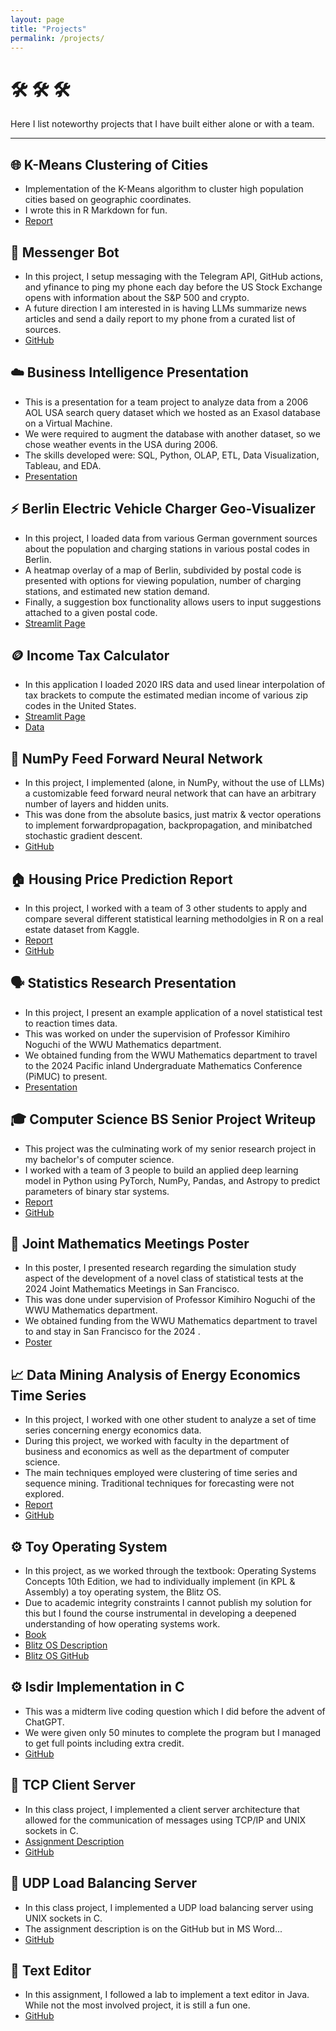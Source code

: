 ```yaml
---
layout: page
title: "Projects"
permalink: /projects/
---
```


# 🛠️ 🛠️ 🛠️

Here I list noteworthy projects that I have built either alone or with a team.

---

## 🌐 K-Means Clustering of Cities
- Implementation of the K-Means algorithm to cluster high population cities based on geographic coordinates.
- I wrote this in R Markdown for fun.
- [Report](reports/LargeCitiesVisualization.html)

## 🏦 Messenger Bot
- In this project, I setup messaging with the Telegram API, GitHub actions, and yfinance to ping my phone each day before the US Stock Exchange opens with information about the S&P 500 and crypto.
- A future direction I am interested in is having LLMs summarize news articles and send a daily report to my phone from a curated list of sources.
- [GitHub](https://github.com/chandlerNick/TechnoHerald)

## ☁️ Business Intelligence Presentation
- This is a presentation for a team project to analyze data from a 2006 AOL USA search query dataset which we hosted as an Exasol database on a Virtual Machine.
- We were required to augment the database with another dataset, so we chose weather events in the USA during 2006.
- The skills developed were: SQL, Python, OLAP, ETL, Data Visualization, Tableau, and EDA.
- [Presentation](reports/BIPresentation.pdf)

## ⚡ Berlin Electric Vehicle Charger Geo-Visualizer
- In this project, I loaded data from various German government sources about the population and charging stations in various postal codes in Berlin.
- A heatmap overlay of a map of Berlin, subdivided by postal code is presented with options for viewing population, number of charging stations, and estimated new station demand.
- Finally, a suggestion box functionality allows users to input suggestions attached to a given postal code.
- [Streamlit Page](https://berlinevdistributiongeovisualizer.streamlit.app/)

## 🪙 Income Tax Calculator
- In this application I loaded 2020 IRS data and used linear interpolation of tax brackets to compute the estimated median income of various zip codes in the United States.
- [Streamlit Page](https://incometaxdataanalyzer.streamlit.app/)
- [Data](https://www.irs.gov/statistics/soi-tax-stats-individual-income-tax-statistics-2020-zip-code-data-soi)

## 🤖 NumPy Feed Forward Neural Network
- In this project, I implemented (alone, in NumPy, without the use of LLMs) a customizable feed forward neural network that can have an arbitrary number of layers and hidden units.
- This was done from the absolute basics, just matrix & vector operations to implement forwardpropagation, backpropagation, and minibatched stochastic gradient descent.
- [GitHub](https://github.com/chandlerNick/home/tree/main/WWU/Projects/DataScience_ML/NNFromScratch)

## 🏠 Housing Price Prediction Report
- In this project, I worked with a team of 3 other students to apply and compare several different statistical learning methodolgies in R on a real estate dataset from Kaggle.
- [Report](reports/MultivariateStatisticsHousingPricePrediction.pdf)
- [GitHub](https://github.com/chandlerNick/home/tree/main/WWU/Projects/DataScience_ML/RealEstatePricesReport)

## 🗣️ Statistics Research Presentation
- In this project, I present an example application of a novel statistical test to reaction times data.
- This was worked on under the supervision of Professor Kimihiro Noguchi of the WWU Mathematics department.
- We obtained funding from the WWU Mathematics department to travel to the 2024 Pacific inland Undergraduate Mathematics Conference (PiMUC) to present.
- [Presentation](reports/PiMUC_2024_Presentation_Chandler.pdf)

## 🎓 Computer Science BS Senior Project Writeup
- This project was the culminating work of my senior research project in my bachelor's of computer science.
- I worked with a team of 3 people to build an applied deep learning model in Python using PyTorch, NumPy, Pandas, and Astropy to predict parameters of binary star systems.
- [Report](reports/SeniorProjectWriteup.pdf)
- [GitHub](https://github.com/chandlerNick/home/tree/main/WWU/Projects/DataScience_ML/WWUSeniorProject)

## 🧮 Joint Mathematics Meetings Poster
- In this poster, I presented research regarding the simulation study aspect of the development of a novel class of statistical tests at the 2024 Joint Mathematics Meetings in San Francisco.
- This was done under supervision of Professor Kimihiro Noguchi of the WWU Mathematics department.
- We obtained funding from the WWU Mathematics department to travel to and stay in San Francisco for the 2024 .
- [Poster](reports/A_Simulation_Study_for_the_Evaluation_of_a_Novel_Class_of_Statistical_Tests.pdf)

## 📈 Data Mining Analysis of Energy Economics Time Series
- In this project, I worked with one other student to analyze a set of time series concerning energy economics data. 
- During this project, we worked with faculty in the department of business and economics as well as the department of computer science.
- The main techniques employed were clustering of time series and sequence mining. Traditional techniques for forecasting were not explored.
- [Report](reports/AnalysisOfEnergyEconomicsTimeSeries.pdf)
- [GitHub](https://github.com/chandlerNick/home/tree/main/WWU/Projects/DataScience_ML/EnergyTimeSeries)

## ⚙️ Toy Operating System
- In this project, as we worked through the textbook: Operating Systems Concepts 10th Edition, we had to individually implement (in KPL & Assembly) a toy operating system, the Blitz OS.
- Due to academic integrity constraints I cannot publish my solution for this but I found the course instrumental in developing a deepened understanding of how operating systems work.
- [Book](https://en.wikipedia.org/wiki/Operating_System_Concepts)
- [Blitz OS Description](https://web.cecs.pdx.edu/~harry/Blitz/BlitzDoc/BlitzOverview.htm)
- [Blitz OS GitHub](https://github.com/hhauer/blitz)

## ⚙️ lsdir Implementation in C
- This was a midterm live coding question which I did before the advent of ChatGPT.
- We were given only 50 minutes to complete the program but I managed to get full points including extra credit.
- [GitHub](https://github.com/chandlerNick/home/tree/main/WWU/Projects/Programming/Systems_Networking/lsdirImplementation)

## 📡 TCP Client Server
- In this class project, I implemented a client server architecture that allowed for the communication of messages using TCP/IP and UNIX sockets in C.
- [Assignment Description](reports/AncientBookCurses.pdf)
- [GitHub](https://github.com/chandlerNick/home/tree/main/WWU/Projects/Programming/Systems_Networking/TCPClientServer)

## 📡 UDP Load Balancing Server
- In this class project, I implemented a UDP load balancing server using UNIX sockets in C.
- The assignment description is on the GitHub but in MS Word...
- [GitHub](https://github.com/chandlerNick/home/tree/main/WWU/Projects/Programming/Systems_Networking/UDPLoadBalancingServer)

## 📝 Text Editor
- In this assignment, I followed a lab to implement a text editor in Java. While not the most involved project, it is still a fun one.
- [GitHub](https://github.com/chandlerNick/home/tree/main/WWU/Projects/Programming/DataStructures_Algos/TextEditor)

